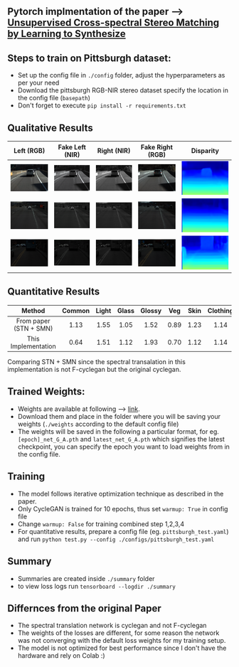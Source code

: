 ## Pytorch implmentation of the paper --> [Unsupervised Cross-spectral Stereo Matching by Learning to Synthesize](https://arxiv.org/pdf/1903.01078.pdf)

## Steps to train on Pittsburgh dataset:
- Set up the config file in `./config` folder, adjust the hyperparameters as per your need
- Download the pittsburgh RGB-NIR stereo dataset specify the location in the config file (`basepath`)
- Don't forget to execute  `pip install -r requirements.txt`


## Qualitative Results
| Left (RGB)  | Fake Left (NIR) | Right (NIR) | Fake Right (RGB) | Disparity |
| :-----------: | :------: | :-----: | :------: | :------: |
|![Left](visuals/real_A_503_10.png) | ![Left Fake](visuals/fake_B_503_10.png) |  ![Right](visuals/real_B_503_10.png) |![Right Fake](visuals/fake_A_503_10.png) | ![Disp](visuals/503_disp.png) |
|![Left](visuals/real_A_709_14.png) | ![Left Fake](visuals/fake_B_709_14.png) |  ![Right](visuals/real_B_709_14.png) |![Right Fake](visuals/fake_A_709_14.png) | ![Disp](visuals/709_disp.png) |
|![Left](visuals/real_A_739_15.png) | ![Left Fake](visuals/fake_B_739_15.png) |  ![Right](visuals/real_B_739_15.png) |![Right Fake](visuals/fake_A_739_15.png) | ![Disp](visuals/739_disp.png) |


## Quantitative Results
|Method | Common  | Light   | Glass   | Glossy   |  Veg     | Skin     | Clothing |    Bag   | Mean |
| :----: | :-----: | :-----: | :-----: | :------: | :------: | :------: | :------: | :------: | :------: |
| From paper (STN + SMN) | 1.13 | 1.55 | 1.05 | 1.52 | 0.89 | 1.23 | 1.14 | 0.98 | 1.18 |
| This Implementation | 0.64 | 1.51 | 1.12 | 1.93 | 0.70 | 1.12 | 1.14 | 1.12 | 1.17 |

Comparing STN + SMN since the spectral transalation in this implementation is not F-cyclegan but the original cyclegan.
## Trained Weights:
- Weights are available at following --> [link](https://drive.google.com/drive/folders/1g0eLttO6W9YYuFfIgPQoGF9ixR1cjPkC?usp=sharing).
- Download them and place in the folder where you will be saving your weights (`./weights` according to the default config file)
- The weights will be saved in the following a particular format, for eg. `[epoch]_net_G_A.pth` and `latest_net_G_A.pth` which signifies the latest checkpoint, you can specify the epoch you want to load weights from in the config file.

## Training
- The model follows iterative optimization technique as described in the paper.
- Only CycleGAN is trained for 10 epochs, thus set `warmup: True` in config file
- Change `warmup: False` for training combined step 1,2,3,4 
- For quantitative results, prepare a config file (eg. `pittsburgh_test.yaml`) and run `python test.py --config ./configs/pittsburgh_test.yaml`


## Summary
- Summaries are created inside `./summary` folder
- to view loss logs run `tensorboard --logdir ./summary`

## Differnces from the original Paper
- The spectral translation network is cyclegan and not F-cyclegan
- The weights of the losses are different, for some reason the network was not converging with the default loss weights for my training setup.
- The model is not optimized for best performance since I don't have the hardware and rely on Colab :)
